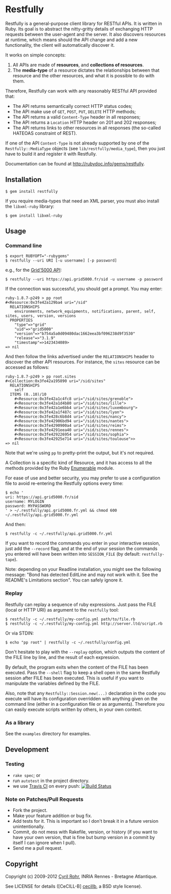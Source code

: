 # Restfully
Restfully is a general-purpose client library for RESTful APIs. It is written in Ruby. Its goal is to abstract the nitty-gritty details of exchanging HTTP requests between the user-agent and the server. It also discovers resources at runtime, which means should the API change and add a new functionality, the client will automatically discover it.

It works on simple concepts:

1. All APIs are made of **resources**, and **collections of resources**.
2. The **media-type** of a resource dictates the relationships between that resource and the other resources, and what it is possible to do with them.

Therefore, Restfully can work with any reasonably RESTful API provided that:

* The API returns semantically correct HTTP status codes;
* The API make use of `GET`, `POST`, `PUT`, `DELETE` HTTP methods;
* The API returns a valid `Content-Type` header in all responses;
* The API returns a `Location` HTTP header on 201 and 202 responses;
* The API returns links to other resources in all responses (the so-called HATEOAS constraint of REST).

If one of the API `Content-Type` is not already supported by one of the `Restfully::MediaType` objects (see `lib/restfully/media_type`), then you just have to build it and register it with Restfully.

Documentation can be found at <http://rubydoc.info/gems/restfully>.


## Installation

    $ gem install restfully

If you require media-types that need an XML parser, you must also install the `libxml-ruby` library:

    $ gem install libxml-ruby


## Usage

### Command line

    $ export RUBYOPT="-rubygems"
    $ restfully --uri URI [-u username] [-p password]

e.g., for the [Grid'5000 API](https://www.grid5000.fr/mediawiki/index.php/API):

    $ restfully --uri https://api.grid5000.fr/sid -u username -p password

If the connection was successful, you should get a prompt. You may enter:

    ruby-1.8.7-p249 > pp root
    #<Resource:0x3fe42a129ba4 uri="/sid"
      RELATIONSHIPS
        environments, network_equipments, notifications, parent, self, sites, users, version, versions
      PROPERTIES
        "type"=>"grid"
        "uid"=>"grid5000"
        "version"=>"b754a5a0d09480dac1662eea3bf096238d9f3530"
        "release"=>"3.1.9"
        "timestamp"=>1423434089>
    => nil

And then follow the links advertised under the `RELATIONSHIPS` header to discover the other API resources. For instance, the `sites` resource can be accessed as follows:

    ruby-1.8.7-p249 > pp root.sites
    #<Collection:0x3fe42a195890 uri="/sid/sites"
      RELATIONSHIPS
        self
      ITEMS (0..10)/10
        #<Resource:0x3fe42a1c4fc8 uri="/sid/sites/grenoble">
        #<Resource:0x3fe42a1d4b80 uri="/sid/sites/lille">
        #<Resource:0x3fe42a1e6bb4 uri="/sid/sites/luxembourg">
        #<Resource:0x3fe42a1f487c uri="/sid/sites/lyon">
        #<Resource:0x3fe428c6b8d4 uri="/sid/sites/nancy">
        #<Resource:0x3fe42906bd94 uri="/sid/sites/nantes">
        #<Resource:0x3fe4290900a4 uri="/sid/sites/reims">
        #<Resource:0x3fe4291eea40 uri="/sid/sites/rennes">
        #<Resource:0x3fe429226954 uri="/sid/sites/sophia">
        #<Resource:0x3fe42925e714 uri="/sid/sites/toulouse">>
    => nil

Note that we're using `pp` to pretty-print the output, but it's not required.

A Collection is a specific kind of Resource, and it has access to all the methods provided by the Ruby [Enumerable](http://www.rubydoc.info/stdlib/core/1.9.2/Enumerable) module.

For ease of use and better security, you may prefer to use a configuration file to avoid re-entering the Restfully options every time:

    $ echo '
    uri: https://api.grid5000.fr/sid
    username: MYLOGIN
    password: MYPASSWORD
    ' > ~/.restfully/api.grid5000.fr.yml && chmod 600 ~/.restfully/api.grid5000.fr.yml

And then:

    $ restfully -c ~/.restfully/api.grid5000.fr.yml

If you want to record the commands you enter in your interactive session, just
add the `--record` flag, and at the end of your session the commands you
entered will have been written into `SESSION_FILE` (by default:
`restfully-tape`).

Note: depending on your Readline installation, you might see the following
message: "Bond has detected EditLine and may not work with it. See the
README's Limitations section". You can safely ignore it.

### Replay

Restfully can replay a sequence of ruby expressions. Just pass the FILE (local
or HTTP URI) as argument to the `restfully` tool:

    $ restfully -c ~/.restfully/my-config.yml path/to/file.rb
    $ restfully -c ~/.restfully/my-config.yml http://server.ltd/script.rb

Or via STDIN:

    $ echo "pp root" | restfully -c ~/.restfully/config.yml

Don't hesitate to play with the `--replay` option, which outputs the content of the FILE line by line, and the result of each expression.

By default, the program exits when the content of the FILE has been executed.
Pass the `--shell` flag to keep a shell open in the same Restfully session
after FILE has been executed. This is useful if you want to manipulate the
variables defined by the FILE.

Also, note that any `Restfully::Session.new(...)` declaration in the code you
execute will have its configuration overridden with anything given on the
command line (either in a configuration file or as arguments). Therefore you
can easily execute scripts written by others, in your own context.

### As a library
See the `examples` directory for examples.


## Development

### Testing 

* `rake spec`; or
* run `autotest` in the project directory.
* we use [Travis CI](http://travis-ci.org/) on every push: [![Build Status](https://secure.travis-ci.org/crohr/restfully.png)](http://travis-ci.org/crohr/restfully)

### Note on Patches/Pull Requests
 
* Fork the project.
* Make your feature addition or bug fix.
* Add tests for it. This is important so I don't break it in a future version unintentionally.
* Commit, do not mess with Rakefile, version, or history (if you want to have your own version, that is fine but bump version in a commit by itself I can ignore when I pull).
* Send me a pull request. 


## Copyright

Copyright (c) 2009-2012 [Cyril Rohr](http://crohr.me), INRIA Rennes - Bretagne Atlantique. 

See LICENSE for details ([CeCILL-B] [cecillb], a BSD style license).

[cecillb]: http://www.cecill.info/licences/Licence_CeCILL-B_V1-en.html

